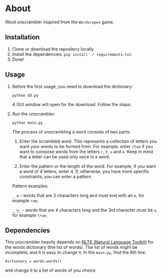 # About
Word unscrambler inspired from the `Wordscapes` game.

## Installation
1. Clone or download the repository locally.
2. Install the dependencies: ```pip install -r requirements.txt```.
3. Done!

## Usage
1. Before the first usage, you need to download the dictionary:
   ```
   python dd.py
   ```
   A GUI window will open for the download. Follow the steps.
2. Run the unscrambler:
   ```
   python main.py
   ```
   The process of unscrambling a word consists of two parts:
   1) Enter the scrambled word. This represents a collection of letters you want your words to be formed from.
   For example, enter `rtue` if you want to compose words from the letters `r`, `t`, `u` and `e`. Keep in mind that a letter can be used only once in a word.
   
   2) Enter the pattern or the length of the word. For example, if you want a word of 4 letters, enter 4.
   If, otherwise, you have more specific constraints, you can enter a pattern.
   
   Pattern examples:
   
   ```__e``` - words that are 3 characters long and must end with an `e`, for example `rue`;
   
   ```__u_``` - words that are 4 characters long and the 3rd character must be `u`, for example `true`;
    

## Dependencies
This unscrambler heavily depends on [NLTK (Natural Language Toolkit)](https://www.nltk.org/) for the words dictionary (the list of words).
The list of words might be incomplete, and it is easy to change it.
In the `main.py`, find the 6th line: 

```dictionary = words.words()```

and change it to a list of words of you choice.
